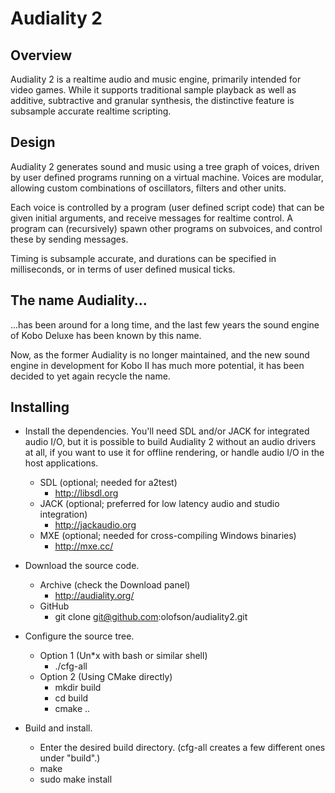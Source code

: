 Audiality 2
===========


Overview
--------

Audiality 2 is a realtime audio and music engine, primarily intended for video games. While it supports traditional sample playback as well as additive, subtractive and granular synthesis, the distinctive feature is subsample accurate realtime scripting.

Design
------

Audiality 2 generates sound and music using a tree graph of voices, driven by user defined programs running on a virtual machine. Voices are modular, allowing custom combinations of oscillators, filters and other units.

Each voice is controlled by a program (user defined script code) that can be given initial arguments, and receive messages for realtime control. A program can (recursively) spawn other programs on subvoices, and control these by sending messages.

Timing is subsample accurate, and durations can be specified in milliseconds, or in terms of user defined musical ticks.

The name Audiality...
---------------------

...has been around for a long time, and the last few years the sound engine of Kobo Deluxe has been known by this name.

Now, as the former Audiality is no longer maintained, and the new sound engine in development for Kobo II has much more potential, it has been decided to yet again recycle the name.

Installing
----------

* Install the dependencies. You'll need SDL and/or JACK for integrated audio I/O, but it is possible to build Audiality 2 without an audio drivers at all, if you want to use it for offline rendering, or handle audio I/O in the host applications.
  * SDL (optional; needed for a2test)
    * http://libsdl.org
  * JACK (optional; preferred for low latency audio and studio integration)
    * http://jackaudio.org
  * MXE (optional; needed for cross-compiling Windows binaries)
    * http://mxe.cc/

* Download the source code.
  * Archive (check the Download panel)
    * http://audiality.org/
  * GitHub
    * git clone git@github.com:olofson/audiality2.git
  
* Configure the source tree.
  * Option 1 (Un*x with bash or similar shell)
    * ./cfg-all
  * Option 2 (Using CMake directly)
    * mkdir build
    * cd build
    * cmake ..

* Build and install.
  * Enter the desired build directory. (cfg-all creates a few different ones under "build".)
  * make
  * sudo make install
